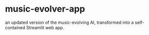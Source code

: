# music-evolver-app
an updated version of the music-evolving AI, transformed into a self-contained Streamlit web app.
